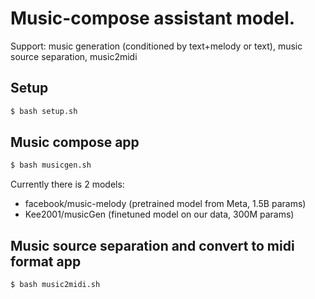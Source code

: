 # Music-compose assistant model. 
Support: music generation (conditioned by text+melody or text), music source separation, music2midi 

## Setup
```bash
$ bash setup.sh
```

## Music compose app

```bash
$ bash musicgen.sh
```
Currently there is 2 models: 
* facebook/music-melody (pretrained model from Meta, 1.5B params) 
* Kee2001/musicGen (finetuned model on our data, 300M params)

## Music source separation and convert to midi format app

```bash
$ bash music2midi.sh
```
